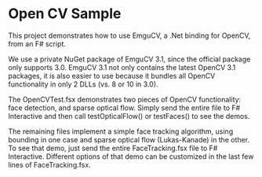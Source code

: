 # Open CV Sample

This project demonstrates how to use EmguCV, a .Net binding for OpenCV, from an F# script.

We use a private NuGet package of EmguCV 3.1, since the official package only supports 3.0. 
EmguCV 3.1 not only contains the latest OpenCV 3.1 packages, it is also easier to use because it 
bundles all OpenCV functionality in only 2 DLLs (vs. 8 or 10 in 3.0). 

The OpenCVTest.fsx demonstrates two pieces of OpenCV functionality: face detection, and sparse optical flow. Simply send the entire file to F# Interactive and then call testOpticalFlow() or testFaces() to see the demos.

The remaining files implement a simple face tracking algorithm, using bounding in one case and sparse optical flow (Lukas-Kanade) in the other. To see that demo, just send the entire FaceTracking.fsx file to F# Interactive. Different options of that demo can be customized in the last few lines of FaceTracking.fsx.
